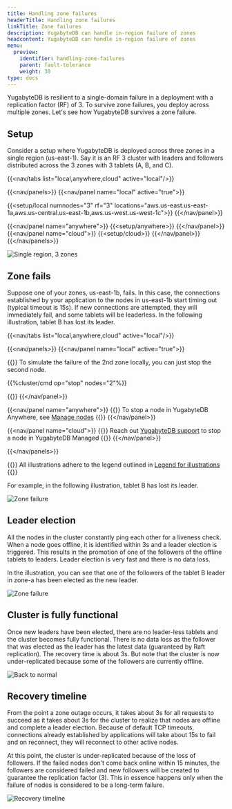 ```yaml
---
title: Handling zone failures
headerTitle: Handling zone failures
linkTitle: Zone failures
description: YugabyteDB can handle in-region failure of zones
headcontent: YugabyteDB can handle in-region failure of zones
menu:
  preview:
    identifier: handling-zone-failures
    parent: fault-tolerance
    weight: 30
type: docs
---
```


YugabyteDB is resilient to a single-domain failure in a deployment with a replication factor (RF) of 3. To survive zone failures, you deploy across multiple zones. Let's see how YugabyteDB survives a zone failure.

## Setup

Consider a setup where YugabyteDB is deployed across three zones in a single region (us-east-1). Say it is an RF 3 cluster with leaders and followers distributed across the 3 zones with 3 tablets (A, B, and C).

<!-- begin: nav tabs -->
{{<nav/tabs list="local,anywhere,cloud" active="local"/>}}

{{<nav/panels>}}
{{<nav/panel name="local" active="true">}}
<!-- local cluster setup instructions -->
{{<setup/local numnodes="3" rf="3" locations="aws.us-east.us-east-1a,aws.us-central.us-east-1b,aws.us-west.us-west-1c">}}
{{</nav/panel>}}

{{<nav/panel name="anywhere">}} {{<setup/anywhere>}} {{</nav/panel>}}
{{<nav/panel name="cloud">}} {{<setup/cloud>}} {{</nav/panel>}}
{{</nav/panels>}}
<!-- end: nav tabs -->

![Single region, 3 zones](/images/explore/fault-tolerance/single-region-setup.png)

## Zone fails

Suppose one of your zones, us-east-1b, fails. In this case, the connections established by your application to the nodes in us-east-1b start timing out (typical timeout is 15s). If new connections are attempted, they will immediately fail, and some tablets will be leaderless. In the following illustration, tablet B has lost its leader.

<!-- begin nav tabs -->
{{<nav/tabs list="local,anywhere,cloud" active="local"/>}}

{{<nav/panels>}}
{{<nav/panel name="local" active="true">}}
<!-- local cluster setup instructions -->
{{<collapse title="Simulate failure of a zone locally">}}
To simulate the failure of the 2nd zone locally, you can just stop the second node.

{{%cluster/cmd op="stop" nodes="2"%}}

{{</collapse>}}
{{</nav/panel>}}

{{<nav/panel name="anywhere">}}
{{<note>}} To stop a node in YugabyteDB Anywhere, see [Manage nodes](../../../yugabyte-platform/manage-deployments/remove-nodes/#start-and-stop-node-processes) {{</note>}}
{{</nav/panel>}}

{{<nav/panel name="cloud">}}
{{<note>}} Reach out [YugabyteDB support](https://support.yugabyte.com) to stop a node in YugabyteDB Managed {{</note>}}
{{</nav/panel>}}

{{</nav/panels>}}
<!-- end nav tabs -->

{{<note>}}
All illustrations adhere to the legend outlined in [Legend for illustrations](../../../contribute/docs/docs-layout#legend-for-illustrations)
{{</note>}}

For example, in the following illustration, tablet B has lost its leader.

![Zone failure](/images/explore/fault-tolerance/single-region-zone-failure.png)

## Leader election

All the nodes in the cluster constantly ping each other for a liveness check. When a node goes offline, it is identified within 3s and a leader election is triggered. This results in the promotion of one of the followers of the offline tablets to leaders. Leader election is very fast and there is no data loss.

In the illustration, you can see that one of the followers of the tablet B leader in zone-a has been elected as the new leader.

![Zone failure](/images/explore/fault-tolerance/zone-failure-leader-election.png)

## Cluster is fully functional

Once new leaders have been elected, there are no leader-less tablets and the cluster becomes fully functional. There is no data loss as the follower that was elected as the leader has the latest data (guaranteed by Raft replication). The recovery time is about 3s. But note that the cluster is now under-replicated because some of the followers are currently offline.

![Back to normal](/images/explore/fault-tolerance/zone-failure-fully-functional.png)

## Recovery timeline

From the point a zone outage occurs, it takes about 3s for all requests to succeed as it takes about 3s for the cluster to realize that nodes are offline and complete a leader election. Because of default TCP timeouts, connections already established by applications will take about 15s to fail and on reconnect, they will reconnect to other active nodes.

At this point, the cluster is under-replicated because of the loss of followers. If the failed nodes don't come back online within 15 minutes, the followers are considered failed and new followers will be created to guarantee the replication factor (3). This in essence happens only when the failure of nodes is considered to be a long-term failure.

![Recovery timeline](/images/explore/fault-tolerance/zone-failure-recovery-timeline.png)
